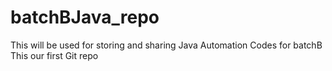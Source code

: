 # batchBJava_repo
This will be used for storing and sharing Java Automation Codes for batchB
This our first Git repo
